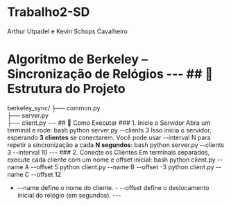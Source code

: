 # Trabalho2-SD
Arthur Utpadel e Kevin Schops Cavalheiro

# Algoritmo de Berkeley – Sincronização de Relógios --- ## 📂 Estrutura do Projeto
berkeley_sync/
 ├── common.py  
 ├── server.py   
 ├── client.py
--- ## 🚀 Como Executar ### 1. Inicie o Servidor Abra um terminal e rode:
bash
python server.py --clients 3
Isso inicia o servidor, esperando **3 clientes** se conectarem. Você pode usar --interval N para repetir a sincronização a cada **N segundos**:
bash
python server.py --clients 3 --interval 10
--- ### 2. Conecte os Clientes Em terminais separados, execute cada cliente com um nome e offset inicial:
bash
python client.py --name A --offset 5
python client.py --name B --offset -3
python client.py --name C --offset 12
- --name define o nome do cliente. - --offset define o deslocamento inicial do relógio (em segundos). ---
